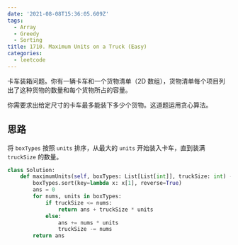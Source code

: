 ```yaml
---
date: '2021-08-08T15:36:05.609Z'
tags:
  - Array
  - Greedy
  - Sorting
title: 1710. Maximum Units on a Truck (Easy)
categories:
  - leetcode
---
```


卡车装箱问题。你有一辆卡车和一个货物清单（2D 数组），货物清单每个项目列出了这种货物的数量和每个货物所占的容量。

你需要求出给定尺寸的卡车最多能装下多少个货物。这道题运用贪心算法。

<!-- more -->

## 思路

将 `boxTypes` 按照 `units` 排序，从最大的 `units` 开始装入卡车，直到装满 `truckSize` 的数量。

```python
class Solution:
    def maximumUnits(self, boxTypes: List[List[int]], truckSize: int) -> int:
        boxTypes.sort(key=lambda x: x[1], reverse=True)
        ans = 0
        for nums, units in boxTypes:
            if truckSize <= nums:
                return ans + truckSize * units
            else:
                ans += nums * units
                truckSize -= nums
        return ans
```
